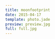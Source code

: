 ```yaml
---
title: moonfootprint
date: 2015-04-17
template: photo.jade
preview: preview.jpg
full: full.jpg
---
```

